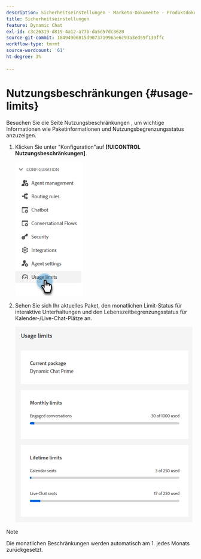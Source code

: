 ```yaml
---
description: Sicherheitseinstellungen - Marketo-Dokumente - Produktdokumentation
title: Sicherheitseinstellungen
feature: Dynamic Chat
exl-id: c3c26319-d819-4a12-a77b-da5d57dc3620
source-git-commit: 18494906815d907371996ae6c93a3ed59f139ffc
workflow-type: tm+mt
source-wordcount: '61'
ht-degree: 3%

---
```


# Nutzungsbeschränkungen {#usage-limits}

Besuchen Sie die Seite Nutzungsbeschränkungen , um wichtige Informationen wie Paketinformationen und Nutzungsbegrenzungsstatus anzuzeigen.

1. Klicken Sie unter &quot;Konfiguration&quot;auf **[!UICONTROL Nutzungsbeschränkungen]**.

   ![](assets/usage-limits-1.png)

1. Sehen Sie sich Ihr aktuelles Paket, den monatlichen Limit-Status für interaktive Unterhaltungen und den Lebenszeitbegrenzungsstatus für Kalender-/Live-Chat-Plätze an.

   ![](assets/usage-limits-2.png)

>[!NOTE]
>
>Die monatlichen Beschränkungen werden automatisch am 1. jedes Monats zurückgesetzt.
